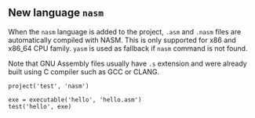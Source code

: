 ## New language `nasm`

When the `nasm` language is added to the project, `.asm` and `.nasm` files are
automatically compiled with NASM. This is only supported for x86 and x86_64 CPU
family. `yasm` is used as fallback if `nasm` command is not found.

Note that GNU Assembly files usually have `.s` extension and were already built
using C compiler such as GCC or CLANG.

```meson
project('test', 'nasm')

exe = executable('hello', 'hello.asm')
test('hello', exe)
```
